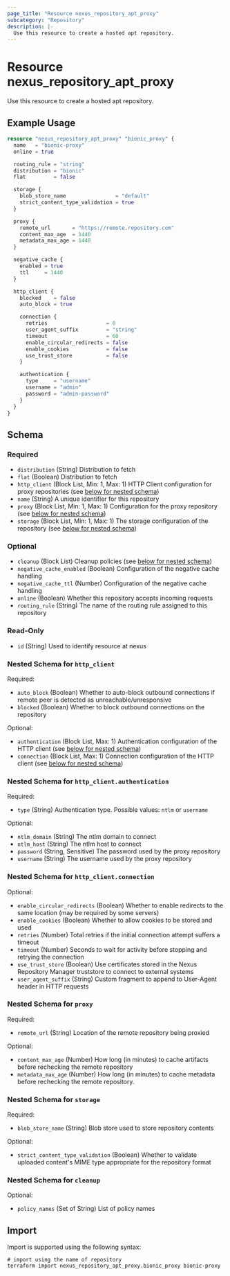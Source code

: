 ```yaml
---
page_title: "Resource nexus_repository_apt_proxy"
subcategory: "Repository"
description: |-
  Use this resource to create a hosted apt repository.
---
```

# Resource nexus_repository_apt_proxy
Use this resource to create a hosted apt repository.
## Example Usage
```terraform
resource "nexus_repository_apt_proxy" "bionic_proxy" {
  name   = "bionic-proxy"
  online = true

  routing_rule = "string"
  distribution = "bionic"
  flat         = false

  storage {
    blob_store_name                = "default"
    strict_content_type_validation = true
  }

  proxy {
    remote_url       = "https://remote.repository.com"
    content_max_age  = 1440
    metadata_max_age = 1440
  }

  negative_cache {
    enabled = true
    ttl     = 1440
  }

  http_client {
    blocked    = false
    auto_block = true

    connection {
      retries                   = 0
      user_agent_suffix         = "string"
      timeout                   = 60
      enable_circular_redirects = false
      enable_cookies            = false
      use_trust_store           = false
    }

    authentication {
      type     = "username"
      username = "admin"
      password = "admin-password"
    }
  }
}
```
<!-- schema generated by tfplugindocs -->
## Schema

### Required

- `distribution` (String) Distribution to fetch
- `flat` (Boolean) Distribution to fetch
- `http_client` (Block List, Min: 1, Max: 1) HTTP Client configuration for proxy repositories (see [below for nested schema](#nestedblock--http_client))
- `name` (String) A unique identifier for this repository
- `proxy` (Block List, Min: 1, Max: 1) Configuration for the proxy repository (see [below for nested schema](#nestedblock--proxy))
- `storage` (Block List, Min: 1, Max: 1) The storage configuration of the repository (see [below for nested schema](#nestedblock--storage))

### Optional

- `cleanup` (Block List) Cleanup policies (see [below for nested schema](#nestedblock--cleanup))
- `negative_cache_enabled` (Boolean) Configuration of the negative cache handling
- `negative_cache_ttl` (Number) Configuration of the negative cache handling
- `online` (Boolean) Whether this repository accepts incoming requests
- `routing_rule` (String) The name of the routing rule assigned to this repository

### Read-Only

- `id` (String) Used to identify resource at nexus

<a id="nestedblock--http_client"></a>
### Nested Schema for `http_client`

Required:

- `auto_block` (Boolean) Whether to auto-block outbound connections if remote peer is detected as unreachable/unresponsive
- `blocked` (Boolean) Whether to block outbound connections on the repository

Optional:

- `authentication` (Block List, Max: 1) Authentication configuration of the HTTP client (see [below for nested schema](#nestedblock--http_client--authentication))
- `connection` (Block List, Max: 1) Connection configuration of the HTTP client (see [below for nested schema](#nestedblock--http_client--connection))

<a id="nestedblock--http_client--authentication"></a>
### Nested Schema for `http_client.authentication`

Required:

- `type` (String) Authentication type. Possible values: `ntlm` or `username`

Optional:

- `ntlm_domain` (String) The ntlm domain to connect
- `ntlm_host` (String) The ntlm host to connect
- `password` (String, Sensitive) The password used by the proxy repository
- `username` (String) The username used by the proxy repository


<a id="nestedblock--http_client--connection"></a>
### Nested Schema for `http_client.connection`

Optional:

- `enable_circular_redirects` (Boolean) Whether to enable redirects to the same location (may be required by some servers)
- `enable_cookies` (Boolean) Whether to allow cookies to be stored and used
- `retries` (Number) Total retries if the initial connection attempt suffers a timeout
- `timeout` (Number) Seconds to wait for activity before stopping and retrying the connection
- `use_trust_store` (Boolean) Use certificates stored in the Nexus Repository Manager truststore to connect to external systems
- `user_agent_suffix` (String) Custom fragment to append to User-Agent header in HTTP requests



<a id="nestedblock--proxy"></a>
### Nested Schema for `proxy`

Required:

- `remote_url` (String) Location of the remote repository being proxied

Optional:

- `content_max_age` (Number) How long (in minutes) to cache artifacts before rechecking the remote repository
- `metadata_max_age` (Number) How long (in minutes) to cache metadata before rechecking the remote repository.


<a id="nestedblock--storage"></a>
### Nested Schema for `storage`

Required:

- `blob_store_name` (String) Blob store used to store repository contents

Optional:

- `strict_content_type_validation` (Boolean) Whether to validate uploaded content's MIME type appropriate for the repository format


<a id="nestedblock--cleanup"></a>
### Nested Schema for `cleanup`

Optional:

- `policy_names` (Set of String) List of policy names
## Import
Import is supported using the following syntax:
```shell
# import using the name of repository
terraform import nexus_repository_apt_proxy.bionic_proxy bionic-proxy
```
